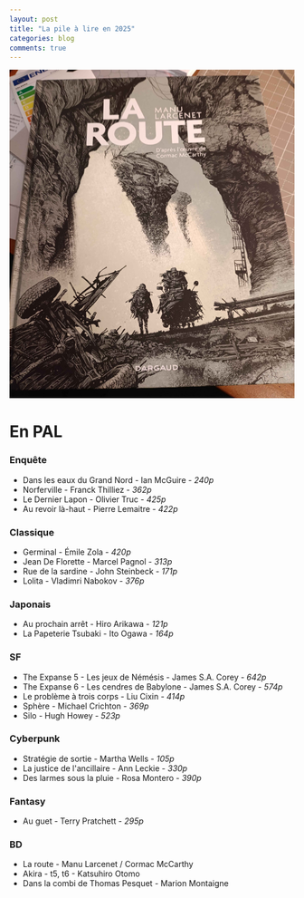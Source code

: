 ```yaml
---
layout: post
title: "La pile à lire en 2025"
categories: blog
comments: true
---
```


![La route](https://github.com/homeostasie/bouquins/raw/master/_pics/blog/2025/la-route.jpg)

# En PAL

### Enquête

- Dans les eaux du Grand Nord - Ian McGuire - *240p*
- Norferville - Franck Thilliez - *362p*
- Le Dernier Lapon - Olivier Truc - *425p*
- Au revoir là-haut - Pierre Lemaitre - *422p*

### Classique

- Germinal - Émile Zola - *420p*
- Jean De Florette - Marcel Pagnol - *313p*
- Rue de la sardine - John Steinbeck - *171p*
- Lolita - Vladimri Nabokov - *376p*

### Japonais

- Au prochain arrêt - Hiro Arikawa - *121p*
- La Papeterie Tsubaki - Ito Ogawa - *164p*

### SF

- The Expanse 5 - Les jeux de Némésis - James S.A. Corey - *642p*
- The Expanse 6 - Les cendres de Babylone - James S.A. Corey - *574p*
- Le problème à trois corps - Liu Cixin - *414p*
- Sphère - Michael Crichton - *369p*
- Silo - Hugh Howey - *523p*

### Cyberpunk

- Stratégie de sortie - Martha Wells - *105p*
- La justice de l'ancillaire - Ann Leckie - *330p*
- Des larmes sous la pluie - Rosa Montero - *390p*

### Fantasy

- Au guet - Terry Pratchett - *295p*

### BD

- La route - Manu Larcenet / Cormac McCarthy
- Akira - t5, t6 - Katsuhiro Otomo
- Dans la combi de Thomas Pesquet - Marion Montaigne